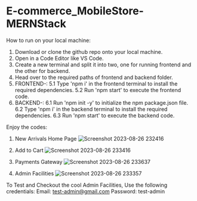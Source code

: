 # E-commerce_MobileStore-MERNStack
How to run on your local machine:
1. Download or clone the github repo onto your local machine.
2. Open in a Code Editor like VS Code.
3. Create a new terminal and split it into two, one for running frontend and the other for backend.
4. Head over to the required paths of frontend and backend folder.
5. FRONTEND-:
   5.1 Type 'npm i' in the frontend terminal to install the required dependencies.
   5.2 Run 'npm start' to execute the frontend code.
6. BACKEND-:
   6.1 Run 'npm init -y' to initialize the npm package.json file.
   6.2 Type 'npm i' in the backend terminal to install the required dependencies.
   6.3 Run 'npm start' to execute the backend code.

Enjoy the codes: 
1. New Arrivals Home Page
![Screenshot 2023-08-26 232416](https://github.com/bajpaisushil/E-commerce_MobileStore-MERNStack/assets/111970311/519a7e80-af32-41c7-85e8-a715752cef41)

2. Add to Cart 
![Screenshot 2023-08-26 233416](https://github.com/bajpaisushil/E-commerce_MobileStore-MERNStack/assets/111970311/377363e4-a4a1-4cfd-b69f-0dfae6a2d100)

3. Payments Gateway 
![Screenshot 2023-08-26 233637](https://github.com/bajpaisushil/E-commerce_MobileStore-MERNStack/assets/111970311/f5f69a21-a692-44b0-bfba-bf7b3f4e546d)

4. Admin Facilities
![Screenshot 2023-08-26 233357](https://github.com/bajpaisushil/E-commerce_MobileStore-MERNStack/assets/111970311/7c7f7290-26a5-40b2-bba5-38060284c0b0)

To Test and Checkout the cool Admin Facilities, Use the following credentials: 
Email: test-admin@gmail.com
Password: test-admin

